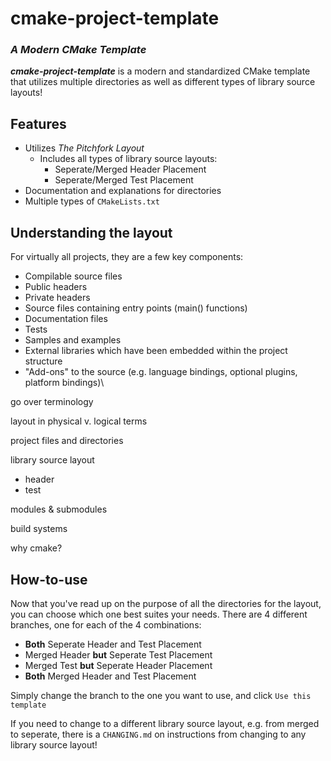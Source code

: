 # cmake-project-template
### _A Modern CMake Template_
_**cmake-project-template**_ is a modern and standardized CMake template that utilizes multiple directories as well as different types of library source layouts!

## Features
- Utilizes _The Pitchfork Layout_
    - Includes all types of library source layouts:
        - Seperate/Merged Header Placement
        - Seperate/Merged Test Placement
- Documentation and explanations for directories 
- Multiple types of `CMakeLists.txt`

## Understanding the layout
For virtually all projects, they are a few key components:
+ Compilable source files
+ Public headers
+ Private headers
+ Source files containing entry points (main() functions)
+ Documentation files
+ Tests
+ Samples and examples
+ External libraries which have been embedded within the project structure
+ "Add-ons" to the source (e.g. language bindings, optional plugins, platform bindings)\\

go over terminology

layout in physical v. logical terms

project files and directories

library source layout
+ header
+ test

modules & submodules

build systems

why cmake?

## How-to-use
Now that you've read up on the purpose of all the directories for the layout, you can choose which one best suites your needs. There are 4 different branches, one for each of the 4 combinations:
- **Both** Seperate Header and Test Placement
- Merged Header **but** Seperate Test Placement
- Merged Test **but** Seperate Header Placement
- **Both** Merged Header and Test Placement

Simply change the branch to the one you want to use, and click `Use this template`

If you need to change to a different library source layout, e.g. from merged to seperate, there is a `CHANGING.md` on instructions from changing to any library source layout!

[//]: # (to use: [test])
[tes]: <https://github.com/moral-g>
